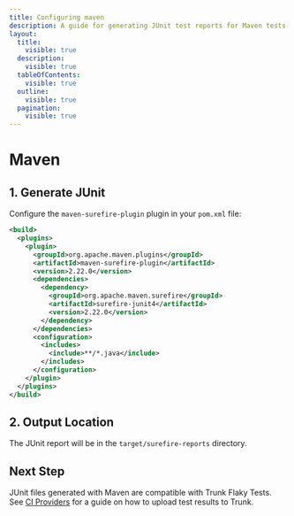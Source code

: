 ```yaml
---
title: Configuring maven
description: A guide for generating JUnit test reports for Maven tests
layout:
  title:
    visible: true
  description:
    visible: true
  tableOfContents:
    visible: true
  outline:
    visible: true
  pagination:
    visible: true
---
```


# Maven

## 1. Generate JUnit

Configure the `maven-surefire-plugin` plugin in your `pom.xml` file:

```xml
<build>
  <plugins>
    <plugin>
      <groupId>org.apache.maven.plugins</groupId>
      <artifactId>maven-surefire-plugin</artifactId>
      <version>2.22.0</version>
      <dependencies>
        <dependency>
          <groupId>org.apache.maven.surefire</groupId>
          <artifactId>surefire-junit4</artifactId>
          <version>2.22.0</version>
        </dependency>
      </dependencies>
      <configuration>
        <includes>
          <include>**/*.java</include>
        </includes>
      </configuration>
    </plugin>
  </plugins>
</build>
```

## 2. Output Location

The JUnit report will be in the `target/surefire-reports` directory.

## Next Step

JUnit files generated with Maven are compatible with Trunk Flaky Tests. See [CI Providers](https://docs.trunk.io/flaky-tests/get-started/ci-providers) for a guide on how to upload test results to Trunk.
